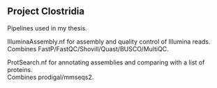 ## Project Clostridia

Pipelines used in my thesis.  
    
IlluminaAssembly.nf for assembly and quality control of Illumina reads.  
Combines FastP/FastQC/Shovill/Quast/BUSCO/MultiQC.  
  
ProtSearch.nf for annotating assemblies and comparing with a list of proteins.  
Combines prodigal/mmseqs2.

